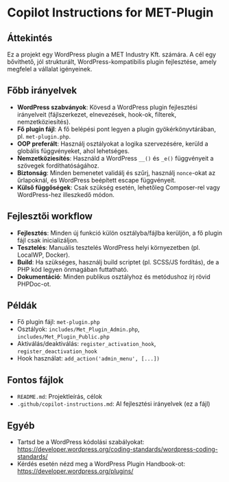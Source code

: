 # Copilot Instructions for MET-Plugin

## Áttekintés
Ez a projekt egy WordPress plugin a MET Industry Kft. számára. A cél egy bővíthető, jól strukturált, WordPress-kompatibilis plugin fejlesztése, amely megfelel a vállalat igényeinek.

## Főbb irányelvek
- **WordPress szabványok**: Kövesd a WordPress plugin fejlesztési irányelveit (fájlszerkezet, elnevezések, hook-ok, filterek, nemzetköziesítés).
- **Fő plugin fájl**: A fő belépési pont legyen a plugin gyökérkönyvtárában, pl. `met-plugin.php`.
- **OOP preferált**: Használj osztályokat a logika szervezésére, kerüld a globális függvényeket, ahol lehetséges.
- **Nemzetköziesítés**: Használd a WordPress `__()` és `_e()` függvényeit a szövegek fordíthatóságához.
- **Biztonság**: Minden bemenetet validálj és szűrj, használj `nonce`-okat az űrlapoknál, és WordPress beépített escape függvényeit.
- **Külső függőségek**: Csak szükség esetén, lehetőleg Composer-rel vagy WordPress-hez illeszkedő módon.

## Fejlesztői workflow
- **Fejlesztés**: Minden új funkció külön osztályba/fájlba kerüljön, a fő plugin fájl csak inicializáljon.
- **Tesztelés**: Manuális tesztelés WordPress helyi környezetben (pl. LocalWP, Docker).
- **Build**: Ha szükséges, használj build scriptet (pl. SCSS/JS fordítás), de a PHP kód legyen önmagában futtatható.
- **Dokumentáció**: Minden publikus osztályhoz és metódushoz írj rövid PHPDoc-ot.

## Példák
- Fő plugin fájl: `met-plugin.php`
- Osztályok: `includes/Met_Plugin_Admin.php`, `includes/Met_Plugin_Public.php`
- Aktiválás/deaktiválás: `register_activation_hook`, `register_deactivation_hook`
- Hook használat: `add_action('admin_menu', [...])`

## Fontos fájlok
- `README.md`: Projektleírás, célok
- `.github/copilot-instructions.md`: AI fejlesztési irányelvek (ez a fájl)

## Egyéb
- Tartsd be a WordPress kódolási szabályokat: https://developer.wordpress.org/coding-standards/wordpress-coding-standards/
- Kérdés esetén nézd meg a WordPress Plugin Handbook-ot: https://developer.wordpress.org/plugins/
